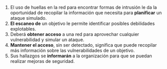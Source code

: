 1. El uso de huellas en la red para encontrar formas de intrusión le da la oportunidad de recopilar la información que necesita para **planificar** un ataque simulado.
2. **El escaneo de** un objetivo le permite identificar posibles debilidades explotables.
3. Deberá **obtener acceso** a una red para aprovechar cualquier vulnerabilidad y simular un ataque.
4. **Mantener el acceso**, sin ser detectado, significa que puede recopilar más información sobre las vulnerabilidades de un objetivo.
5. Sus hallazgos se **informarán** a la organización para que se puedan realizar mejoras de seguridad.